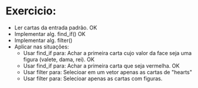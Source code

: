 # Exercicio:

  * Ler cartas da entrada padrão. OK
  * Implementar alg. find_if() OK
  * Implementar alg. filter()
  * Aplicar nas situações:
       - Usar find_if para: Achar a primeira carta cujo valor da face seja uma figura (valete, dama, rei). OK
       - Usar find_if para: Achar a primeira carta que seja vermelha. OK
       - Usar filter para: Selecioar em um vetor apenas as cartas de "hearts"      
       - Usar filter para: Selecioar apenas as cartas com figuras.